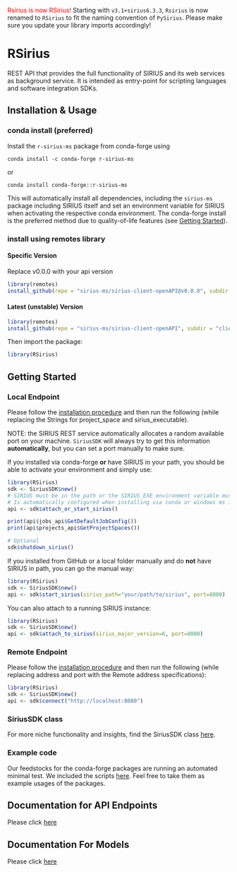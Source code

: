 <span style="color: red;">Rsirius is now RSirius!</span> Starting with `v3.1+sirius6.3.3`, `Rsirius` is now renamed to `RSirius` to fit the naming convention of `PySirius`. Please make sure you update your library imports accordingly!

# RSirius
REST API that provides the full functionality of SIRIUS and its web services as background service. It is intended as entry-point for scripting languages and software integration SDKs.

## Installation & Usage

### conda install (preferred)

Install the `r-sirius-ms` package from conda-forge using
```shell
conda install -c conda-forge r-sirius-ms
```
or
```shell
conda install conda-forge::r-sirius-ms
```

This will automatically install all dependencies, including the `sirius-ms` package including SIRIUS itself and set an environment variable for SIRIUS when activating the respective conda environment.
The conda-forge install is the preferred method due to quality-of-life features (see [Getting Started](#getting-started)).

### install using remotes library

#### Specific Version
Replace v0.0.0 with your api version
```R
library(remotes)
install_github(repo = "sirius-ms/sirius-client-openAPI@v0.0.0", subdir = "client-api_r/generated", ref = "master", build = TRUE)
```

#### Latest (unstable) Version
```R
library(remotes)
install_github(repo = "sirius-ms/sirius-client-openAPI", subdir = "client-api_r/generated", ref = "master", build = TRUE)
```

Then import the package:
```R
library(RSirius) 
```

## Getting Started

### Local Endpoint
Please follow the [installation procedure](#installation--usage) and then run the following (while replacing the Strings for project_space and sirius_executable).

NOTE: the SIRIUS REST service automatically allocates a random available port on your machine. 
`SiriusSDK` will always try to get this information **automatically**, but you can set a port manually to make sure.

If you installed via conda-forge **or** have SIRIUS in your path, you should be able to activate your environment and simply use:

```R
library(RSirius) 
sdk <- SiriusSDK$new()
# SIRIUS must be in the path or the SIRIUS_EXE environment variable must be specified.
# Is automatically configured when installing via conda or windows ms installer
api <- sdk$attach_or_start_sirius()

print(api$jobs_api$GetDefaultJobConfig())
print(api$projects_api$GetProjectSpaces())

# Optional
sdk$shutdown_sirius()
```

If you installed from GitHub or a local folder manually and do **not** have SIRIUS in path, you can go the manual way:

```R
library(RSirius) 
sdk <- SiriusSDK$new()
api <- sdk$start_sirius(sirius_path="your/path/to/sirius", port=8080)
```

You can also attach to a running SIRIUS instance:

```R
library(RSirius) 
sdk <- SiriusSDK$new()
api <- sdk$attach_to_sirius(sirius_major_version=6, port=8080)
```

### Remote Endpoint

Please follow the [installation procedure](#installation--usage) and then run the following (while replacing address and port with the Remote address specifications):

```R
library(RSirius) 
sdk <- SiriusSDK$new()
api <- sdk$connect("http://localhost:8080")
```

### SiriusSDK class

For more niche functionality and insights, find the SiriusSDK class [here](rsirius_sdk.R).

### Example code
Our feedstocks for the conda-forge packages are running an automated minimal test.
We included the scripts [here](../.updater/clientTests/CondaFeedstockMinimalTests). 
Feel free to take them as example usages of the packages.

## Documentation for API Endpoints
Please click [here](generated/README.md#documentation-for-api-endpoints)

## Documentation For Models
Please click [here](generated/README.md#documentation-for-models)
